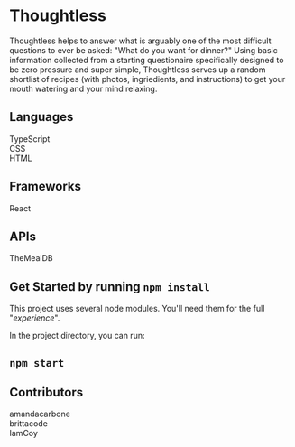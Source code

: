 # Thoughtless

Thoughtless helps to answer what is arguably one of the most difficult questions to ever be asked: "What do you want for dinner?" Using basic information collected from a starting questionaire specifically designed to be zero pressure and super simple, Thoughtless serves up a random shortlist of recipes (with photos, ingriedients, and instructions) to get your mouth watering and your mind relaxing.

## Languages

TypeScript\
CSS\
HTML

## Frameworks

React

## APIs

TheMealDB

## Get Started by running `npm install`

This project uses several node modules. You'll need them for the full "_experience_".

In the project directory, you can run:

## `npm start`

## Contributors

amandacarbone\
brittacode\
IamCoy
